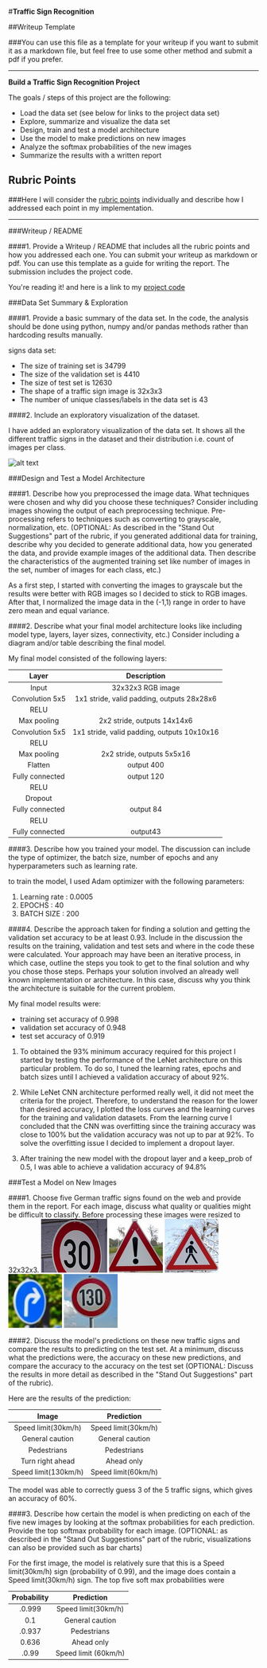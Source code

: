 #**Traffic Sign Recognition** 

##Writeup Template

###You can use this file as a template for your writeup if you want to submit it as a markdown file, but feel free to use some other method and submit a pdf if you prefer.

---

**Build a Traffic Sign Recognition Project**

The goals / steps of this project are the following:
* Load the data set (see below for links to the project data set)
* Explore, summarize and visualize the data set
* Design, train and test a model architecture
* Use the model to make predictions on new images
* Analyze the softmax probabilities of the new images
* Summarize the results with a written report


[//]: # (Image References)
[image1]: ./examples/visualization.PNG "Visualization"
[image2]: ./examples/Class00.png
[image3]: ./examples/Class18.jpg
[image4]: ./examples/Class27.jpg
[image5]: ./examples/Class33.jpg
[image6]: ./examples/ClassUnk.jpg

## Rubric Points
###Here I will consider the [rubric points](https://review.udacity.com/#!/rubrics/481/view) individually and describe how I addressed each point in my implementation.  

---
###Writeup / README

####1. Provide a Writeup / README that includes all the rubric points and how you addressed each one. You can submit your writeup as markdown or pdf. You can use this template as a guide for writing the report. The submission includes the project code.

You're reading it! and here is a link to my [project code](https://github.com/udacity/CarND-Traffic-Sign-Classifier-Project/blob/master/Traffic_Sign_Classifier.ipynb)

###Data Set Summary & Exploration

####1. Provide a basic summary of the data set. In the code, the analysis should be done using python, numpy and/or pandas methods rather than hardcoding results manually.

signs data set:

* The size of training set is  34799
* The size of the validation set is 4410
* The size of test set is 12630
* The shape of a traffic sign image is 32x3x3
* The number of unique classes/labels in the data set is 43

####2. Include an exploratory visualization of the dataset.

I have added an exploratory visualization of the data set. It shows all the different traffic signs in the dataset and their distribution i.e. count of images per class. 

![alt text][image1]

###Design and Test a Model Architecture

####1. Describe how you preprocessed the image data. What techniques were chosen and why did you choose these techniques? Consider including images showing the output of each preprocessing technique. Pre-processing refers to techniques such as converting to grayscale, normalization, etc. (OPTIONAL: As described in the "Stand Out Suggestions" part of the rubric, if you generated additional data for training, describe why you decided to generate additional data, how you generated the data, and provide example images of the additional data. Then describe the characteristics of the augmented training set like number of images in the set, number of images for each class, etc.)

As a first step, I started with converting the images to grayscale but the results were better with RGB images so I decided to stick to RGB images. 
After that, I normalized the image data in the (-1,1) range in order to have zero mean and equal variance.
 

####2. Describe what your final model architecture looks like including model type, layers, layer sizes, connectivity, etc.) Consider including a diagram and/or table describing the final model.

My final model consisted of the following layers:

| Layer         		|     Description	        					| 
|:---------------------:|:---------------------------------------------:| 
| Input         		| 32x32x3 RGB image   							| 
| Convolution 5x5     	| 1x1 stride, valid padding, outputs 28x28x6 	|
| RELU					|												|
| Max pooling	      	| 2x2 stride,  outputs 14x14x6 				|
| Convolution 5x5	     |  1x1 stride, valid padding, outputs 10x10x16 |
| RELU					|												|
| Max pooling	      	| 2x2 stride,  outputs 5x5x16  				|
| Flatten  | output 400 |
| Fully connected		| output 120        									|
| RELU					|												|
| Dropout  |            |
| Fully connected		| output 84        									|
| RELU					|												|
| Fully connected		| output43        								 	|
 


####3. Describe how you trained your model. The discussion can include the type of optimizer, the batch size, number of epochs and any hyperparameters such as learning rate.

to train the model, I used Adam optimizer with the following parameters:
1. Learning rate : 0.0005
2. EPOCHS : 40
3. BATCH SIZE : 200

####4. Describe the approach taken for finding a solution and getting the validation set accuracy to be at least 0.93. Include in the discussion the results on the training, validation and test sets and where in the code these were calculated. Your approach may have been an iterative process, in which case, outline the steps you took to get to the final solution and why you chose those steps. Perhaps your solution involved an already well known implementation or architecture. In this case, discuss why you think the architecture is suitable for the current problem.

My final model results were:
* training set accuracy of 0.998
* validation set accuracy of 0.948 
* test set accuracy of 0.919

1. To obtained the 93% minimum accuracy required for this project I started by testing the performance of the LeNet architecture on this particular problem. To do so, I tuned the learning rates, epochs and batch sizes until I achieved a validation accuracy of about 92%.

2. While LeNet CNN architecture performed really well, it did not meet the criteria for the project. Therefore, to understand the reason for the lower than desired accuracy, I plotted the loss curves and the learning curves for the training and validation datasets. From the learning curve I concluded that the CNN was overfitting since the training accuracy was close to 100% but the validation accuracy was not up to par at 92%. To solve the overfitting issue I decided to implement a dropout layer.

3. After training the new model with the dropout layer and a keep_prob of 0.5, I was able to achieve a validation accuracy of 94.8%
 

###Test a Model on New Images

####1. Choose five German traffic signs found on the web and provide them in the report. For each image, discuss what quality or qualities might be difficult to classify.
Before processing these images were resized to 32x32x3. 
![alt text][image2] ![alt text][image3] ![alt text][image4] ![alt text][image5] ![alt text][image6]


####2. Discuss the model's predictions on these new traffic signs and compare the results to predicting on the test set. At a minimum, discuss what the predictions were, the accuracy on these new predictions, and compare the accuracy to the accuracy on the test set (OPTIONAL: Discuss the results in more detail as described in the "Stand Out Suggestions" part of the rubric).

Here are the results of the prediction:

| Image			        |     Prediction	        					| 
|:---------------------:|:---------------------------------------------:| 
| Speed limit(30km/h)     		| Speed limit(30km/h) 									| 
| General caution     			| General caution 										|
| Pedestrians					| Pedestrians											|
| Turn right ahead	      		| Ahead only					 				|
| Speed limit(130km/h)			| Speed limit(60km/h)      							|


The model was able to correctly guess 3 of the 5 traffic signs, which gives an accuracy of 60%. 

####3. Describe how certain the model is when predicting on each of the five new images by looking at the softmax probabilities for each prediction. Provide the top softmax probability for each image. (OPTIONAL: as described in the "Stand Out Suggestions" part of the rubric, visualizations can also be provided such as bar charts)

For the first image, the model is relatively sure that this is a Speed limit(30km/h) sign (probability of 0.99), and the image does contain a Speed limit(30km/h) sign. The top five soft max probabilities were

| Probability         	|     Prediction	        					| 
|:---------------------:|:---------------------------------------------:| 
| .0.999         			| Speed limit(30km/h)    									| 
|  0.1     				| General caution 										|
| .0.937					| Pedestrians											|
|  0.636	      			| Ahead only					 				|
| .0.99				    | Speed limit (60km/h)     							|



